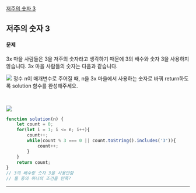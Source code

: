 [저주의 숫자 3](https://school.programmers.co.kr/learn/courses/30/lessons/120871)
## 저주의 숫자 3
#### 문제
3x 마을 사람들은 3을 저주의 숫자라고 생각하기 때문에 3의 배수와 숫자 3을 사용하지 않습니다. 3x 마을 사람들의 숫자는 다음과 같습니다.
<br/>

![](https://velog.velcdn.com/images/jkang4531/post/76887d73-d23a-4a62-8711-509369321748/image.png)
정수 n이 매개변수로 주어질 때, n을 3x 마을에서 사용하는 숫자로 바꿔 return하도록 solution 함수를 완성해주세요.

<br/>

![](https://velog.velcdn.com/images/jkang4531/post/eb08c910-7444-4d40-8dd6-f8620a777a1d/image.png)

```javascript
function solution(n) {
    let count = 0;
    for(let i = 1; i <= n; i++){
        count++;
        while(count % 3 === 0 || count.toString().includes('3')){
            count++;
        }
    }
    return count;
}
// 3의 배수랑 숫자 3을 사용안함
// 둘 중의 하나의 조건을 만족?
```
---
